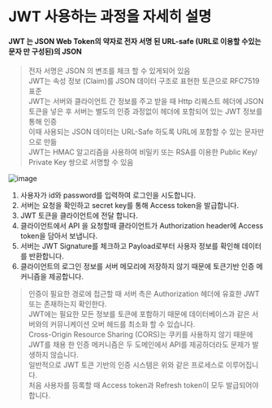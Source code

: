 # JWT 사용하는 과정을 자세히 설명
#### JWT 는 JSON Web Token의 약자로 전자 서명 된 URL-safe (URL로 이용할 수있는 문자 만 구성된)의 JSON
>전자 서명은 JSON 의 변조를 체크 할 수 있게되어 있음   
JWT는 속성 정보 (Claim)를 JSON 데이터 구조로 표현한 토큰으로 RFC7519 표준   
JWT는 서버와 클라이언트 간 정보를 주고 받을 때 Http 리퀘스트 헤더에 JSON 토큰을 넣은 후 서버는 별도의 인증 과정없이 헤더에 포함되어 있는 JWT 정보를 통해 인증   
이때 사용되는 JSON 데이터는 URL-Safe 하도록 URL에 포함할 수 있는 문자만으로 만듦   
JWT는 HMAC 알고리즘을 사용하여 비밀키 또는 RSA를 이용한 Public Key/ Private Key 쌍으로 서명할 수 있음   


![image](https://user-images.githubusercontent.com/84711115/148769456-11a44cb2-fd5d-47ac-9de3-5bc7a031045f.png)

1. 사용자가 id와 password를 입력하여 로그인을 시도합니다.
2. 서버는 요청을 확인하고 secret key를 통해 Access token을 발급합니다.
3. JWT 토큰을 클라이언트에 전달 합니다.
4. 클라이언트에서 API 을 요청할때  클라이언트가 Authorization header에 Access token을 담아서 보냅니다.
5. 서버는 JWT Signature를 체크하고 Payload로부터 사용자 정보를 확인해 데이터를 반환합니다.
6. 클라이언트의 로그인 정보를 서버 메모리에 저장하지 않기 때문에 토큰기반 인증 메커니즘을 제공합니다.
>인증이 필요한 경로에 접근할 때 서버 측은 Authorization 헤더에 유효한 JWT 또는 존재하는지 확인한다.   
JWT에는 필요한 모든 정보를 토큰에 포함하기 때문에 데이터베이스과 같은 서버와의 커뮤니케이션 오버 헤드를 최소화 할 수 있습니다.   
Cross-Origin Resource Sharing (CORS)는 쿠키를 사용하지 않기 때문에 JWT를 채용 한 인증 메커니즘은 두 도메인에서 API를 제공하더라도 문제가 발생하지 않습니다.   
일반적으로 JWT 토큰 기반의 인증 시스템은 위와 같은 프로세스로 이루어집니다.   
처음 사용자를 등록할 때 Access token과 Refresh token이 모두 발급되어야 합니다.   


